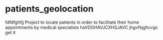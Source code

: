 # patients_geolocation
fdfdfghfjj
Project to locate patients in order to facilitate their home appointments by medical specialists
haVDGHAVJCXHSJAVC
jhgvfkjghcvgc
get it
